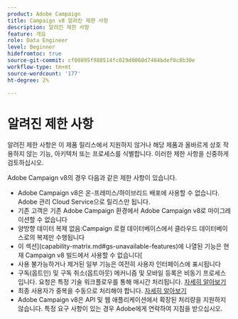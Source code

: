 ```yaml
---
product: Adobe Campaign
title: Campaign v8 알려진 제한 사항
description: 알려진 제한 사항
feature: 개요
role: Data Engineer
level: Beginner
hidefromtoc: true
source-git-commit: cf00895f988514fc029d0060d7404bdef0c8b30e
workflow-type: tm+mt
source-wordcount: '177'
ht-degree: 2%

---
```


# 알려진 제한 사항

알려진 제한 사항은 이 제품 릴리스에서 지원하지 않거나 해당 제품과 올바르게 상호 작용하지 않는 기능, 아키텍처 또는 프로세스를 식별합니다. 이러한 제한 사항을 신중하게 검토하십시오.

Adobe Campaign v8의 경우 다음과 같은 제한 사항이 있습니다.

* Adobe Campaign v8은 온-프레미스/하이브리드 배포에 사용할 수 없습니다. Adobe 관리 Cloud Service으로 릴리스만 됩니다.
* 기존 고객은 기존 Adobe Campaign 환경에서 Adobe Campaign v8로 마이그레이션할 수 없습니다
* 양방향 데이터 복제 없음:Campaign 로컬 데이터베이스에서 클라우드 데이터베이스로의 복제만 수행됩니다
* 이 섹션](capability-matrix.md#gs-unavailable-features)에 나열된 기능은 현재 Campaign v8 빌드에서 사용할 수 없습니다[
* 사용 불가능하거나 제거된 일부 기능은 여전히 사용자 인터페이스에 표시됩니다
* 구독(옵트인) 및 구독 취소(옵트아웃) 메커니즘 및 모바일 등록은 비동기 프로세스입니다. 요청은 특정 기술 워크플로우를 통해 매시간 처리됩니다. [자세히 알아보기](../config/replication.md#tech-wf)
* 최종 사용자가 중복을 수동으로 처리해야 합니다. [자세히 알아보기](../dev/keys.md)
* Adobe Campaign v8은 API 및 웹 애플리케이션에서 확장된 처리량을 지원하지 않습니다. 특정 요구 사항이 있는 경우 Adobe에게 연락하여 지침을 받으십시오.


